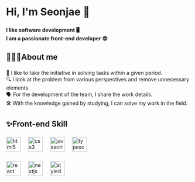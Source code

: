 <h1 align="left">Hi, I'm Seonjae 👋</h1>

###

<h4 align="left">I like software development 🖥️<br>I am a passionate front-end developer 😎</h4>

###

<h2 align="left">🧑🏻‍💻About me</h2>

###

<p align="left">👊 I like to take the initiative in solving tasks within a given period.<br>🔍 I look at the problem from various perspectives and remove unnecessary elements.<br>🗣️ For the development of the team, I share the work details.<br>🛠️ With the knowledge gained by studying, I can solve my work in the field.</p>

###

<h2 align="left">✨Front-end Skill</h2>

###

<div align="left">
  <img src="https://cdn.jsdelivr.net/gh/devicons/devicon/icons/html5/html5-original.svg" height="40" alt="html5 logo"  />
  <img width="12" />
  <img src="https://cdn.jsdelivr.net/gh/devicons/devicon/icons/css3/css3-original.svg" height="40" alt="css3 logo"  />
  <img width="12" />
  <img src="https://cdn.jsdelivr.net/gh/devicons/devicon/icons/javascript/javascript-original.svg" height="40" alt="javascript logo"  />
  <img width="12" />
  <img src="https://cdn.jsdelivr.net/gh/devicons/devicon/icons/typescript/typescript-original.svg" height="40" alt="typescript logo"  />
</div>

###

<div align="left">
  <img src="https://cdn.jsdelivr.net/gh/devicons/devicon/icons/react/react-original.svg" height="40" alt="react logo"  />
  <img width="12" />
  <img src="https://cdn.jsdelivr.net/gh/devicons/devicon/icons/nextjs/nextjs-original.svg" height="40" alt="nextjs logo"  />
  <img width="12" />
  <img src="https://skillicons.dev/icons?i=styledcomponents" height="40" alt="styledcomponents logo"  />
</div>

###

<div align="left">
</div>

###
